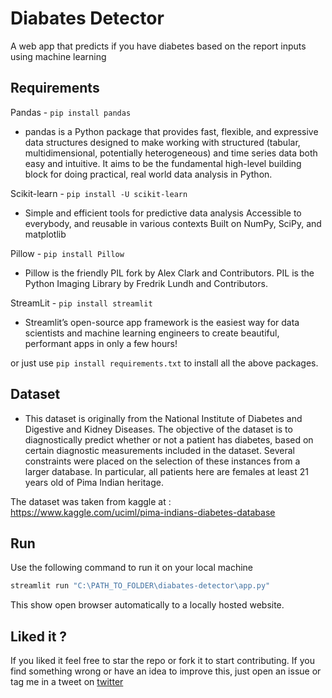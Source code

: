 # Diabates Detector
 A web app that predicts if you have diabetes based on the report inputs using machine learning
 
 ## Requirements 
 Pandas - ``` pip install pandas ```
 - pandas is a Python package that provides fast, flexible, and expressive data structures designed to make working with structured (tabular, multidimensional, potentially heterogeneous) and time series data both easy and intuitive. It aims to be the fundamental high-level building block for doing practical, real world data analysis in Python.

 Scikit-learn - ```pip install -U scikit-learn```
 - Simple and efficient tools for predictive data analysis Accessible to everybody, and reusable in various contexts Built on NumPy, SciPy, and matplotlib
 
 Pillow - ```pip install Pillow```
 - Pillow is the friendly PIL fork by Alex Clark and Contributors. PIL is the Python Imaging Library by Fredrik Lundh and Contributors.
 
 StreamLit - ```pip install streamlit```
 - Streamlit’s open-source app framework is the easiest way for data scientists and machine learning engineers to create beautiful, performant apps in only a few hours!
 
 or just use ```pip install requirements.txt``` to install all the above packages.
 
 ## Dataset 
 
- This dataset is originally from the National Institute of Diabetes and Digestive and Kidney Diseases. The objective of the dataset is to diagnostically predict whether or not a patient has diabetes, based on certain diagnostic measurements included in the dataset. Several constraints were placed on the selection of these instances from a larger database. In particular, all patients here are females at least 21 years old of Pima Indian heritage.
 
The dataset was taken from kaggle at : https://www.kaggle.com/uciml/pima-indians-diabetes-database

## Run
Use the following command to run it on your local machine 

```bash 
streamlit run "C:\PATH_TO_FOLDER\diabates-detector\app.py"
```
This show open browser automatically to a locally hosted website.

## Liked it ?
If you liked it feel free to star the repo or fork it to start contributing. If you find something wrong or have an idea to improve this, just open an issue or tag me in a tweet on [twitter](https://www.twitter.com/kamaravichow)
